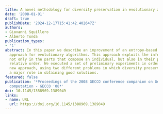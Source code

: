 ```yaml
---
title: A novel methodology for diversity preservation in evolutionary algorithms
date: '2008-01-01'
draft: true
publishDate: '2024-12-17T15:41:42.402647Z'
authors:
- Giovanni Squillero
- Alberto Tonda
publication_types:
- '1'
abstract: In this paper we describe an improvement of an entropy-based diversity preservation
  approach for evolutionary algorithms. This approach exploits the information contained
  not only in the parts that compose an individual, but also in their position and
  relative order. We executed a set of preliminary experiments in order to test the
  new approach, using two different problems in which diversity preservation plays
  a major role in obtaining good solutions.
featured: false
publication: '*Proceedings of the 2008 GECCO conference companion on Genetic and evolutionary
  computation - GECCO ′08*'
doi: 10.1145/1388969.1389049
links:
- name: URL
  url: https://doi.org/10.1145/1388969.1389049
---
```


